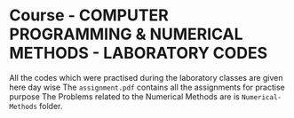 # Course - COMPUTER PROGRAMMING & NUMERICAL METHODS - LABORATORY CODES
All the codes which were practised during the laboratory classes are given here day wise
The ```assignment.pdf``` contains all the assignments for practise purpose
The Problems related to the Numerical Methods are is ```Numerical-Methods``` folder.